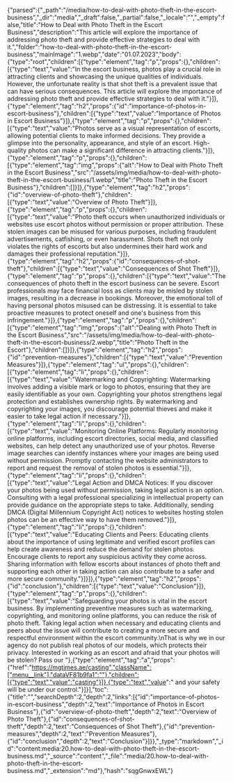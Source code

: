 {"parsed":{"_path":"/media/how-to-deal-with-photo-theft-in-the-escort-business","_dir":"media","_draft":false,"_partial":false,"_locale":"","_empty":false,"title":"How to Deal with Photo Theft in the Escort Business","description":"This article will explore the importance of addressing photo theft and provide effective strategies to deal with it.","folder":"how-to-deal-with-photo-theft-in-the-escort-business","mainImage":"1.webp","date":"01.07.2023","body":{"type":"root","children":[{"type":"element","tag":"p","props":{},"children":[{"type":"text","value":"In the escort business, photos play a crucial role in attracting clients and showcasing the unique qualities of individuals. However, the unfortunate reality is that shot theft is a prevalent issue that can have serious consequences. This article will explore the importance of addressing photo theft and provide effective strategies to deal with it."}]},{"type":"element","tag":"h2","props":{"id":"importance-of-photos-in-escort-business"},"children":[{"type":"text","value":"Importance of Photos in Escort Business"}]},{"type":"element","tag":"p","props":{},"children":[{"type":"text","value":"Photos serve as a visual representation of escorts, allowing potential clients to make informed decisions. They provide a glimpse into the personality, appearance, and style of an escort. High-quality photos can make a significant difference in attracting clients."}]},{"type":"element","tag":"p","props":{},"children":[{"type":"element","tag":"img","props":{"alt":"How to Deal with Photo Theft in the Escort Business","src":"/assets/img/media/how-to-deal-with-photo-theft-in-the-escort-business/1.webp","title":"Photo Theft in the Escort Business"},"children":[]}]},{"type":"element","tag":"h2","props":{"id":"overview-of-photo-theft"},"children":[{"type":"text","value":"Overview of Photo Theft"}]},{"type":"element","tag":"p","props":{},"children":[{"type":"text","value":"Photo theft occurs when unauthorized individuals or websites use escort photos without permission or proper attribution. These stolen images can be misused for various purposes, including fraudulent advertisements, catfishing, or even harassment. Shots theft not only violates the rights of escorts but also undermines their hard work and damages their professional reputation."}]},{"type":"element","tag":"h2","props":{"id":"consequences-of-shot-theft"},"children":[{"type":"text","value":"Consequences of Shot Theft"}]},{"type":"element","tag":"p","props":{},"children":[{"type":"text","value":"The consequences of photo theft in the escort business can be severe. Escort professionals may face financial loss as clients may be misled by stolen images, resulting in a decrease in bookings. Moreover, the emotional toll of having personal photos misused can be distressing. It is essential to take proactive measures to protect oneself and one's business from this infringement."}]},{"type":"element","tag":"p","props":{},"children":[{"type":"element","tag":"img","props":{"alt":"Dealing with Photo Theft in the Escort Business","src":"/assets/img/media/how-to-deal-with-photo-theft-in-the-escort-business/2.webp","title":"Photo Theft in the Escort"},"children":[]}]},{"type":"element","tag":"h2","props":{"id":"prevention-measures"},"children":[{"type":"text","value":"Prevention Measures"}]},{"type":"element","tag":"ul","props":{},"children":[{"type":"element","tag":"li","props":{},"children":[{"type":"text","value":"Watermarking and Copyrighting: Watermarking involves adding a visible mark or logo to photos, ensuring that they are easily identifiable as your own. Copyrighting your photos strengthens legal protection and establishes ownership rights. By watermarking and copyrighting your images, you discourage potential thieves and make it easier to take legal action if necessary."}]},{"type":"element","tag":"li","props":{},"children":[{"type":"text","value":"Monitoring Online Platforms: Regularly monitoring online platforms, including escort directories, social media, and classified websites, can help detect any unauthorized use of your photos. Reverse image searches can identify instances where your images are being used without permission. Promptly contacting the website administrators to report and request the removal of stolen photos is essential."}]},{"type":"element","tag":"li","props":{},"children":[{"type":"text","value":"Legal Action and DMCA Notices: If you discover your photos being used without permission, taking legal action is an option. Consulting with a legal professional specializing in intellectual property can provide guidance on the appropriate steps to take. Additionally, sending DMCA (Digital Millennium Copyright Act) notices to websites hosting stolen photos can be an effective way to have them removed."}]},{"type":"element","tag":"li","props":{},"children":[{"type":"text","value":"Educating Clients and Peers: Educating clients about the importance of using legitimate and verified escort profiles can help create awareness and reduce the demand for stolen photos. Encourage clients to report any suspicious activity they come across. Sharing information with fellow escorts about instances of photo theft and supporting each other in taking action can also contribute to a safer and more secure community."}]}]},{"type":"element","tag":"h2","props":{"id":"conclusion"},"children":[{"type":"text","value":"Conclusion"}]},{"type":"element","tag":"p","props":{},"children":[{"type":"text","value":"Safeguarding your photos is vital in the escort business. By implementing preventive measures such as watermarking, copyrighting, and monitoring online platforms, you can reduce the risk of photo theft. Taking legal action when necessary and educating clients and peers about the issue will contribute to creating a more secure and respectful environment within the escort community.\nThat is why we in our agency do not publish real photos of our models, which protects their privacy. Interested in working as an escort and afraid that your photos will be stolen? Pass our "},{"type":"element","tag":"a","props":{"href":"https://mgtimes.ae/casting","className":["menu__link"],"dataVF81b9fa1":""},"children":[{"type":"text","value":"casting"}]},{"type":"text","value":" and your safety will be under our control."}]}],"toc":{"title":"","searchDepth":2,"depth":2,"links":[{"id":"importance-of-photos-in-escort-business","depth":2,"text":"Importance of Photos in Escort Business"},{"id":"overview-of-photo-theft","depth":2,"text":"Overview of Photo Theft"},{"id":"consequences-of-shot-theft","depth":2,"text":"Consequences of Shot Theft"},{"id":"prevention-measures","depth":2,"text":"Prevention Measures"},{"id":"conclusion","depth":2,"text":"Conclusion"}]}},"_type":"markdown","_id":"content:media:20.how-to-deal-with-photo-theft-in-the-escort-business.md","_source":"content","_file":"media/20.how-to-deal-with-photo-theft-in-the-escort-business.md","_extension":"md"},"hash":"sqgGnwxEWL"}